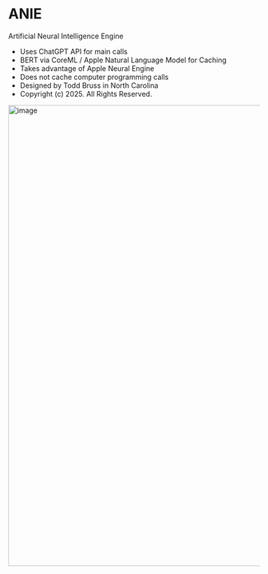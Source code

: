 # ANIE
 Artificial Neural Intelligence Engine

- Uses ChatGPT API for main calls
- BERT via CoreML / Apple Natural Language Model for Caching
- Takes advantage of Apple Neural Engine
- Does not cache computer programming calls
- Designed by Todd Bruss in North Carolina
- Copyright (c) 2025. All Rights Reserved.

<img width="924" alt="image" src="https://github.com/user-attachments/assets/ccc2ef9f-eab9-4cf3-9229-7ee7cae511de" />
